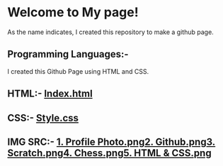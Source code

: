 # Welcome to My page!
As the name indicates, I created this repository to make a github page.
## Programming Languages:-
I created this Github Page using HTML and CSS.
## HTML:- <a href="https://github.com/Srinivaasan27/Srinivaasan27.github.io/blob/main/index.html">Index.html</a>

## CSS:- <a href="https://github.com/Srinivaasan27/Srinivaasan27.github.io/blob/main/style.css">Style.css</a>

## IMG SRC:- <a href="https://github.com/Srinivaasan27/Srinivaasan27.github.io/blob/main/Profile%20Photo.PNG">1. Profile Photo.png</a><a href="https://github.com/Srinivaasan27/Srinivaasan27.github.io/blob/main/Github.PNG">2. Github.png</a><a href="https://github.com/Srinivaasan27/Srinivaasan27.github.io/blob/main/Scratch.PNG">3. Scratch.png</a><a href="https://github.com/Srinivaasan27/Srinivaasan27.github.io/blob/main/Chess.PNG">4. Chess.png</a><a href="https://github.com/Srinivaasan27/Srinivaasan27.github.io/blob/main/HTML%26CSS.PNG">5. HTML & CSS.png</a>
